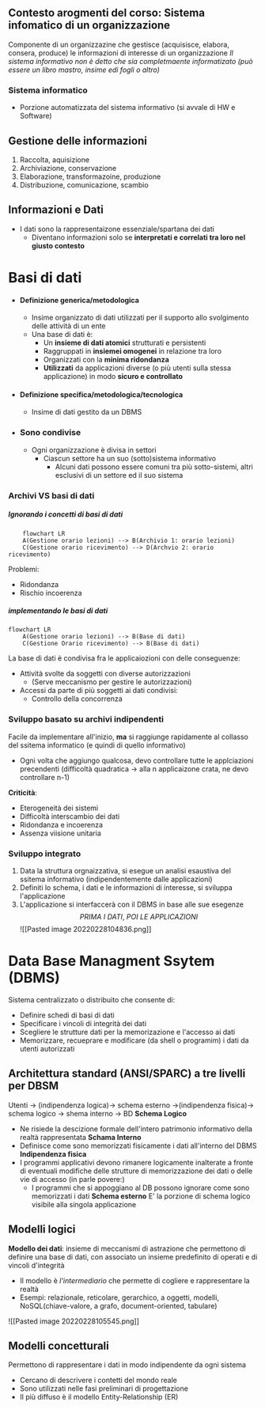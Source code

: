 ## Contesto arogmenti del corso: Sistema infomatico di un organizzazione
Componente di un organizzazine che gestisce (acquisisce, elabora, consera, produce) le informazioni di interesse di un organizzazione
*Il sistema informativo non è detto che sia completmaente informatizato (può essere un libro mastro, insime edi fogli o altro)*


### Sistema informatico
- Porzione automatizzata del sistema informativo (si avvale di HW e Software)


## Gestione delle informazioni
1. Raccolta, aquisizione
2. Archiviazione, conservazione
3. Elaborazione, transformazoine, produzione
4. Distribuzione, comunicazione, scambio


## Informazioni e Dati
- I dati sono la rappresentaizone essenziale/spartana dei dati
	- Diventano informazioni solo se **interpretati e correlati tra loro nel giusto contesto** 


# Basi di dati
- #### Definizione generica/metodologica
	- Insime organizzato di dati utilizzati per il supporto allo svolgimento delle attività di un ente 
	- Una base di dati è:
		- Un **insieme di dati atomici** strutturati e persistenti
		- Raggruppati in **insiemei omogenei** in relazione tra loro
		- Organizzati con la **minima ridondanza** 
		- **Utilizzati** da applicazioni diverse (o più utenti sulla stessa applicazione) in modo **sicuro e controllato**
- #### Definizione specifica/metodologica/tecnologica
	- Insime di dati gestito da un DBMS

- ### Sono condivise
	 - Ogni organizzazione è divisa in settori 
		 - Ciascun settore ha un suo (sotto)sistema informativo
			 - Alcuni dati possono essere comuni tra più sotto-sistemi, altri esclusivi di un settore ed il suo sistema

### Archivi VS basi di dati

##### Ignorando i concetti di basi di dati
```mermaid 
	flowchart LR
	A(Gestione orario lezioni) --> B(Archivio 1: orario lezioni)
	C(Gestione orario ricevimento) --> D(Archvio 2: orario ricevimento)
```
Problemi:
- Ridondanza
- Rischio incoerenza


##### implementando le basi di dati
```mermaid
flowchart LR
	A(Gestione orario lezioni) --> B(Base di dati)
	C(Gestione Orario ricevimento) --> B(Base di dati)
```
La base di dati è condivisa fra le applicaiozioni con delle conseguenze:
- Attività svolte da soggetti con diverse autorizzazioni
	- (Serve meccanismo per gestire le autorizzazioni)
- Accessi da parte di più soggetti ai dati condivisi:
	- Controllo della concorrenza 

### Sviluppo basato su archivi indipendenti 
Facile da implementare all'inizio, **ma** si raggiunge rapidamente al collasso del ssitema informatico (e quindi di quello informativo)
- Ogni volta che aggiungo qualcosa, devo controllare tutte le applciazioni precendenti (difficoltà quadratica -> alla n applicaizone crata, ne devo controllare n-1)

**Criticità**:
- Eterogeneità dei sistemi
- Difficoltà interscambio dei dati
- Ridondanza e incoerenza
- Assenza viisione unitaria

### Sviluppo integrato
1. Data la struttura orgnaizzativa, si esegue un analisi esaustiva del ssitema informativo (indipendentemente dalle applicazioni)
2. Definiti lo schema, i dati e le informazioni di interesse, si sviluppa l'applicazione
3. L'applicazione si interfaccerà con il DBMS in base alle sue esegenze
$$PRIMA\ I\ DATI,\ POI\ LE\ APPLICAZIONI$$
![[Pasted image 20220228104836.png]]

# Data Base Managment Ssytem (DBMS)
Sistema centralizzato o distribuito che consente di:
- Definire schedi di basi di dati
- Specificare i vincoli di integrità dei dati
- Scegliere le strutture dati per la memorizazione e l'accesso ai dati
- Memorizzare, recueprare e modificare (da shell o programim) i dati da utenti autorizzati

## Architettura standard (ANSI/SPARC) a tre livelli per DBSM
Utenti -> (indipendenza logica)-> schema esterno ->(indipendenza fisica)-> schema logico -> shema interno -> BD
**Schema Logico**
- Ne risiede la descizione formale dell'intero patrimonio informativo della realtà rappresentata
**Schama Interno**
- Definisce come sono memorizzati fisicamente i dati all'interno del DBMS
**Indipendenza fisica**
- I programmi applicativi devono rimanere logicamente inalterate a fronte di eventuali modifiche delle strutture di memorizzazione dei dati o delle vie di accesso (in parle povere:)
	- I programmi che si appoggiano al DB possono ignorare come sono memorizzati i dati
**Schema esterno**
E' la porzione di schema logico visibile alla singola applicazione

## Modelli logici
**Modello dei dati**: insieme di meccanismi di astrazione che permettono di definire una base di dati, con associato un insieme predefinito di operati e di vincoli d'integrità
- Il modello è *l'intermediario* che permette di cogliere e rappresentare la realtà
- Esempi: relazionale, reticolare, gerarchico, a oggetti, modelli, NoSQL(chiave-valore, a grafo, document-oriented, tabulare)


![[Pasted image 20220228105545.png]]

## Modelli concetturali
Permettono di rappresentare i dati in modo indipendente da ogni sistema
- Cercano di descrivere i contetti del mondo reale
- Sono utilizzati nelle fasi preliminari di progettazione
- Il più diffuso è il modello Entity-Relationship (ER)